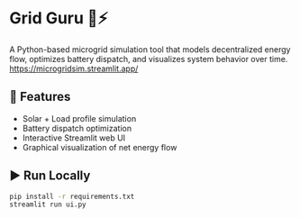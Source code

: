# Grid Guru 🧠⚡

A Python-based microgrid simulation tool that models decentralized energy flow, optimizes battery dispatch, and visualizes system behavior over time. 
https://microgridsim.streamlit.app/

## 🔋 Features
- Solar + Load profile simulation
- Battery dispatch optimization
- Interactive Streamlit web UI
- Graphical visualization of net energy flow

## ▶️ Run Locally
```bash
pip install -r requirements.txt
streamlit run ui.py

